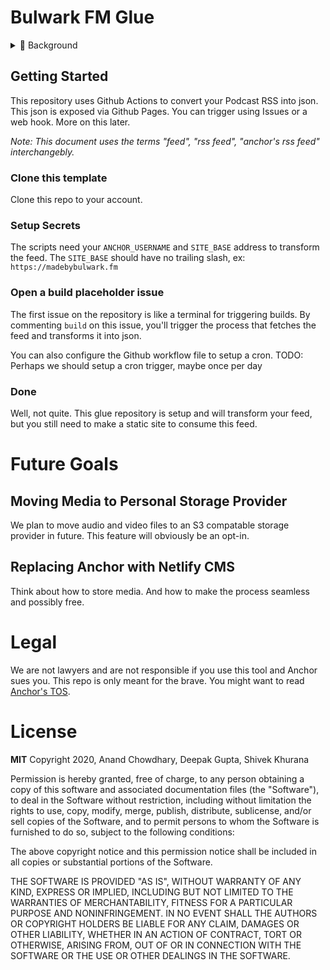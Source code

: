 # Bulwark FM Glue
<details>
    <summary>🌅 Background</summary>
  
    ## Problem
    Anchor FM is the easiest way to start a podcast. But ease comes at the cost of SEO juice. 
    The one click distribute option provided by Anchor publishes to their channels. 
    
    This makes is impossible to move to another provider. This also puts the host in a compromised position, since access to audience is controlled by Anchor.
    
    Although Anchor allows for an option to submit feed manually, essentially returning control to the podcaster, there are still links that point back to Anchor services.
    
    ## Solution
    We wanted to build a JAMStack solution for hosting a Podcast. But since Anchor exposes a feed, we decided to use Anchor as a backend instead of rolling out our own.
    
    We transform Anchor's feed by replacing backlinks to anchor.fm with a custom url (your podcast website). We also create json files for channel meta, episode index and individual episodes. You can then easily use this json API to spin up your own sites, with all media hosted at Anchor, and all SEO juice sent to your domain.
    
    TODO: Add links to Gatsby, ReactStatic and 11ty examples.
</details>

## Getting Started
This repository uses Github Actions to convert your Podcast RSS into json. This json is exposed via Github Pages. You can trigger using Issues or a web hook. More on this later. 

*Note: This document uses the terms "feed", "rss feed", "anchor's rss feed" interchangebly.*

### Clone this template
Clone this repo to your account. 

### Setup Secrets
The scripts need your `ANCHOR_USERNAME` and `SITE_BASE` address to transform the feed.
The `SITE_BASE` should have no trailing slash, ex: `https://madebybulwark.fm`

### Open a build placeholder issue
The first issue on the repository is like a terminal for triggering builds. 
By commenting `build` on this issue, you'll trigger the process that fetches the feed and transforms it into json.

You can also configure the Github workflow file to setup a cron.
TODO: Perhaps we should setup a cron trigger, maybe once per day

### Done
Well, not quite. This glue repository is setup and will transform your feed, but you still need to make a static site to consume this feed. 

# Future Goals

## Moving Media to Personal Storage Provider
We plan to move audio and video files to an S3 compatable storage provider in future. This feature will obviously be an opt-in.

## Replacing Anchor with Netlify CMS
Think about how to store media. And how to make the process seamless and possibly free.

# Legal 
We are not lawyers and are not responsible if you use this tool and Anchor sues you. This repo is only meant for the brave. You might want to read [Anchor's TOS](https://anchor.fm/tos).

# License
**MIT**
Copyright 2020, Anand Chowdhary, Deepak Gupta, Shivek Khurana

Permission is hereby granted, free of charge, to any person obtaining a copy of this software and associated documentation files (the "Software"), to deal in the Software without restriction, including without limitation the rights to use, copy, modify, merge, publish, distribute, sublicense, and/or sell copies of the Software, and to permit persons to whom the Software is furnished to do so, subject to the following conditions:

The above copyright notice and this permission notice shall be included in all copies or substantial portions of the Software.

THE SOFTWARE IS PROVIDED "AS IS", WITHOUT WARRANTY OF ANY KIND, EXPRESS OR IMPLIED, INCLUDING BUT NOT LIMITED TO THE WARRANTIES OF MERCHANTABILITY, FITNESS FOR A PARTICULAR PURPOSE AND NONINFRINGEMENT. IN NO EVENT SHALL THE AUTHORS OR COPYRIGHT HOLDERS BE LIABLE FOR ANY CLAIM, DAMAGES OR OTHER LIABILITY, WHETHER IN AN ACTION OF CONTRACT, TORT OR OTHERWISE, ARISING FROM, OUT OF OR IN CONNECTION WITH THE SOFTWARE OR THE USE OR OTHER DEALINGS IN THE SOFTWARE.

